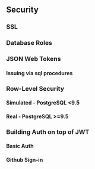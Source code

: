 ## Security

### SSL

### Database Roles

### JSON Web Tokens

#### Issuing via sql procedures

### Row-Level Security

#### Simulated - PostgreSQL <9.5

#### Real - PostgreSQL >=9.5

### Building Auth on top of JWT

#### Basic Auth

#### Github Sign-in
